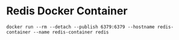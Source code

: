 # Redis Docker Container

    docker run --rm --detach --publish 6379:6379 --hostname redis-container --name redis-container redis